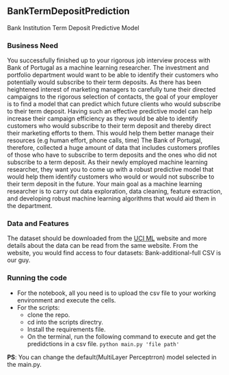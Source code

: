 ## BankTermDepositPrediction
Bank Institution Term Deposit Predictive Model

### Business Need
You successfully finished up to your rigorous job interview process with Bank of Portugal as a machine learning researcher. The investment and portfolio department would want to be able to identify their customers who potentially would subscribe to their term deposits. As there has been heightened interest of marketing managers to carefully tune their directed campaigns to the rigorous selection of contacts, the goal of your employer is to find a model that can predict which future clients who would subscribe to their term deposit. Having such an effective predictive model can help increase their campaign efficiency as they would be able to identify customers who would subscribe to their term deposit and thereby direct their marketing efforts to them. This would help them better manage their resources (e.g human effort, phone calls, time)
The Bank of Portugal, therefore, collected a huge amount of data that includes customers profiles of those who have to subscribe to term deposits and the ones who did not subscribe to a term deposit. As their newly employed machine learning researcher, they want you to come up with a robust predictive model that would help them identify customers who would or would not subscribe to their term deposit in the future.
Your main goal as a machine learning researcher is to carry out data exploration, data cleaning, feature extraction, and developing robust machine learning algorithms that would aid them in the department.

### Data and Features
The dataset should be downloaded from the [UCI ML](http://archive.ics.uci.edu/ml/datasets/Bank+Marketing)  website and more details about the data can be read from the same website. From the website, you would find access to four datasets:
Bank-additional-full CSV is our guy.


### Running the code
* For the notebook, all you need is to upload the csv file to your working environment and execute the cells.
* For the scripts: 
  * clone the repo.
  * cd into the scripts directry.
  * Install the requirements file.
  * On the terminal, run the following command to execute and get the predidctions in a csv file. ```python main.py 'file path'```
  
 **PS**: You can change the default(MultiLayer Perceptrron) model selected in the main.py.
